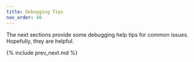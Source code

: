 ```yaml
---
title: Debugging Tips
nav_order: 40
---
```


The next sections provide some debugging help tips for common issues. Hopefully, they are helpful.

{% include prev_next.md %}